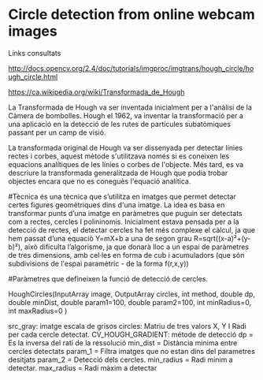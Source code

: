 # Circle detection from online webcam images


Links consultats

http://docs.opencv.org/2.4/doc/tutorials/imgproc/imgtrans/hough_circle/hough_circle.html

https://ca.wikipedia.org/wiki/Transformada_de_Hough



La Transformada de Hough va ser inventada inicialment per a l'anàlisi de la Càmera de bombolles. Hough el 1962, va inventar la transformació per a una aplicació en la detecció de les rutes de partícules subatòmiques passant per un camp de visió.

La transformada original de Hough va ser dissenyada per detectar línies rectes i corbes, aquest mètode s'utilitzava només si es coneixen les equacions analítiques de les línies o corbes de l'objecte. Més tard, es va descriure la transformada generalitzada de Hough que podia trobar objectes encara que no es coneguès l'equació analítica.

#Tècnica
és una tècnica que s’utilitza en imatges que permet detectar certes figures geomètriques dins d'una imatge. La idea  es basa en transformar punts d’una imatge en paràmetres que puguin ser detectats com a rectes, cercles I polininomis. 
Inicialment estava pensada per a la detecció de rectes, el detectar cercles ha fet més complexe el càlcul, ja que hem passat d’una equaciò Y=mX+b a una de segon grau R=sqrt((x-a)²+(y-b)²), això dificulta l’algorisme, ja que donarà lloc a un espai de paràmetres de tres dimensions, amb cel·les en forma de cub i acumuladors (que són subdivisions de l'espai paramètric - de la forma f(r,x,y))

#Paràmetres que defineixen la funció de detecció de cercles.

HoughCircles(InputArray image, OutputArray circles, int method, double dp, double minDist, double param1=100, double param2=100, int minRadius=0, int maxRadius=0 )

src_gray: imatge escala de grisos
circles: Matriu de tres valors X, Y I Radi per cada cercle detectat. 
CV_HOUGH_GRADIENT: métode de detecció
dp = Es la inversa del rati de la ressolució 
min_dist = Distància minima entre cercles detectats 
param_1 = Filtra imatges que no estan dins del parametres desitjats 
param_2 = Detecció dels cercles. 
min_radius =  Radi minim a detectar. 
max_radius = Radi màxim a detectar




